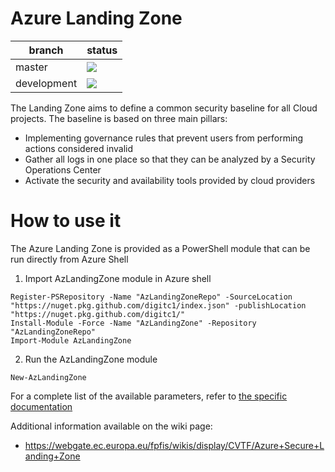 # Azure Landing Zone

| branch      | status                                                                                         |
| ----------- | ---------------------------------------------------------------------------------------------- |
| master      | ![](https://github.com/digitc1/AzLandingZone/workflows/build/badge.svg?branch=master)             |
| development | ![](https://github.com/digitc1/AzLandingZone/workflows/build/badge.svg?branch=develop)            |

The Landing Zone aims to define a common security baseline for all Cloud projects. The baseline is based on three main pillars:
- Implementing governance rules that prevent users from performing actions considered invalid
- Gather all logs in one place so that they can be analyzed by a Security Operations Center
- Activate the security and availability tools provided by cloud providers

# How to use it
The Azure Landing Zone is provided as a PowerShell module that can be run directly from Azure Shell
1.	Import AzLandingZone module in Azure shell
```
Register-PSRepository -Name "AzLandingZoneRepo" -SourceLocation "https://nuget.pkg.github.com/digitc1/index.json" -publishLocation "https://nuget.pkg.github.com/digitc1/"
Install-Module -Force -Name "AzLandingZone" -Repository "AzLandingZoneRepo"
Import-Module AzLandingZone
```

2.	Run the AzLandingZone module
```
New-AzLandingZone
```
For a complete list of the available parameters, refer to [the specific documentation](docs/New-AzLandingZone.md)

Additional information available on the wiki page:
- https://webgate.ec.europa.eu/fpfis/wikis/display/CVTF/Azure+Secure+Landing+Zone
